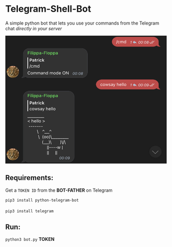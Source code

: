 # Telegram-Shell-Bot

A simple python bot that lets you use your commands from the Telegram chat *directly in your server* 

<p align="center">
<img src="https://github.com/BlessedRebuS/Telegram-Shell-Bot/blob/main/img/screenshot.png" width="520" height="400">
</p>

## Requirements:
Get a `TOKEN ID` from the **BOT-FATHER** on Telegram

 ```bash
pip3 install python-telegram-bot

pip3 install telegram
```
## Run:
`python3 bot.py` **TOKEN**
